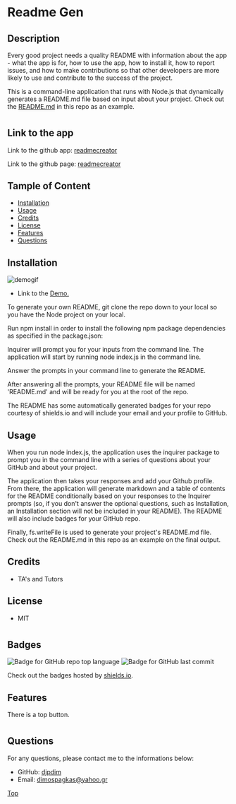
# Readme Gen
  
## Description

Every good project needs a quality README with information about the app - what the app is for, how to use the app, how to install it, how to report issues, and how to make contributions so that other developers are more likely to use and contribute to the success of the project.

This is a command-line application that runs with Node.js that dynamically generates a README.md file based on input about your project. Check out the [README.md](./Develop/README.md) in this repo as an example.

#

## Link to the app
  
Link to the github app:   [readmecreator](https://github.com/djpdim/readmecreator)

Link to the github page:  [readmecreator](https://djpdim.github.io/readmecreator/)

  

## Tample of Content

* [Installation](#installation)
* [Usage](#usage)
* [Credits](#credits)
* [License](#license)
* [Features](#features)
* [Questions](#questions)

  

## Installation

![demogif](./Develop/files/demo.gif)

* Link to the [Demo.](https://drive.google.com/file/d/1bo-kusByNAMtACvNAxDze9t32c7C3c5j/view)


To generate your own README, git clone the repo down to your local so you have the Node project on your local.

Run npm install in order to install the following npm package dependencies as specified in the package.json:

Inquirer will prompt you for your inputs from the command line.
The application will start by running node index.js in the command line.

Answer the prompts in your command line to generate the README.

After answering all the prompts, your README file will be named 'README.md' and will be ready for you at the root of the repo.

The README has some automatically generated badges for your repo courtesy of shields.io and will include your email and your profile to GitHub.

  

## Usage
When you run node index.js, the application uses the inquirer package to prompt you in the command line with a series of questions about your GitHub and about your project.

The application then takes your responses and add your Github profile. From there, the application will generate markdown and a table of contents for the README conditionally based on your responses to the Inquirer prompts (so, if you don't answer the optional questions, such as Installation, an Installation section will not be included in your README). The README will also include badges for your GitHub repo.

Finally, fs.writeFile is used to generate your project's README.md file. Check out the README.md in this repo as an example on the final output.

## Credits
* TA's and Tutors

  

## License
* MIT

#

## Badges
![Badge for GitHub repo top language](https://img.shields.io/github/languages/top/djpdim/readmecreator?style=flat&logo=appveyor) ![Badge for GitHub last commit](https://img.shields.io/github/last-commit/djpdim/readmecreator?style=flat&logo=appveyor)
  
Check out the badges hosted by [shields.io](https://shields.io/).


## Features
There is a top button.

#
  
## Questions
  
For any questions, please contact me to the informations below:
 
* GitHub: [djpdim](https://github.com/djpdim)
* Email: [dimospagkas@yahoo.gr](mailto:dimospagkas@yahoo.gr)

[Top](#description)
